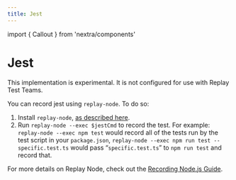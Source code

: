 ```yaml
---
title: Jest
---
```

import { Callout } from 'nextra/components'

# Jest

<Callout type="error" emoji="❗">
 This implementation is experimental. It is not configured for use with Replay Test Teams.
</Callout>

You can record jest using `replay-node`. To do so:

1. Install `replay-node`, [as described here](/reference-guide/recording/replay-node-(experimental)).
2. Run `replay-node --exec $jestCmd` to record the test. For example:
`replay-node --exec npm test` would record all of the tests run by the test script in your `package.json`, `replay-node --exec npm run test -- specific.test.ts` would pass “`specific.test.ts`” to `npm run test` and record that.

For more details on Replay Node, check out the [Recording Node.js Guide](/reference-guide/recording/replay-node-(experimental)).